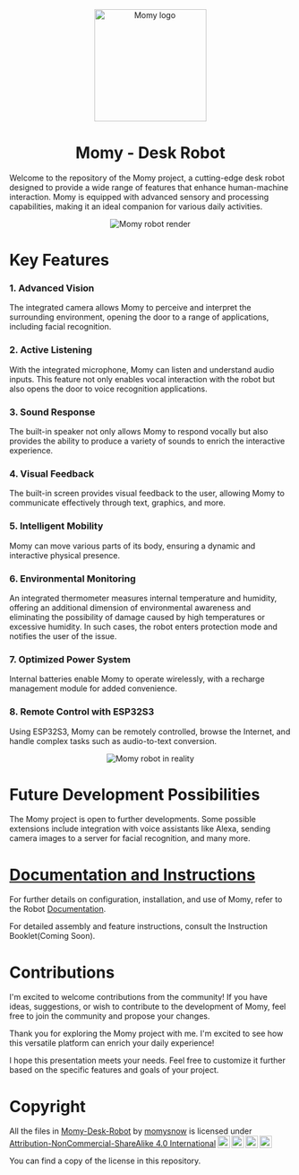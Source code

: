 <div align="center">
    <img src="https://github.com/momysnow/Momy-Desk-Robot/blob/23ec66313f0c9b1030bf521e6e0c987154239661/image/logo.png" alt="Momy logo" height="200">
    <h1>Momy - Desk Robot</h1>
</div>

Welcome to the repository of the Momy project, a cutting-edge desk robot designed to provide a wide range of features that enhance human-machine interaction. Momy is equipped with advanced sensory and processing capabilities, making it an ideal companion for various daily activities.
<div align="center">
    <img src="https://github.com/momysnow/Momy-Desk-Robot/blob/9342445bfc0cd3d265c79a3d2945b9640494709c/image/render_cubot_v5_sfondo.png" alt="Momy robot render">
</div>

# Key Features
### 1. Advanced Vision
The integrated camera allows Momy to perceive and interpret the surrounding environment, opening the door to a range of applications, including facial recognition.

### 2. Active Listening
With the integrated microphone, Momy can listen and understand audio inputs. This feature not only enables vocal interaction with the robot but also opens the door to voice recognition applications.

### 3. Sound Response
The built-in speaker not only allows Momy to respond vocally but also provides the ability to produce a variety of sounds to enrich the interactive experience.

### 4. Visual Feedback
The built-in screen provides visual feedback to the user, allowing Momy to communicate effectively through text, graphics, and more.

### 5. Intelligent Mobility
Momy can move various parts of its body, ensuring a dynamic and interactive physical presence.

### 6. Environmental Monitoring
An integrated thermometer measures internal temperature and humidity, offering an additional dimension of environmental awareness and eliminating the possibility of damage caused by high temperatures or excessive humidity. In such cases, the robot enters protection mode and notifies the user of the issue.

### 7. Optimized Power System
Internal batteries enable Momy to operate wirelessly, with a recharge management module for added convenience.

### 8. Remote Control with ESP32S3
Using ESP32S3, Momy can be remotely controlled, browse the Internet, and handle complex tasks such as audio-to-text conversion.

<div align="center">
    <img src="https://github.com/momysnow/Momy-Desk-Robot/blob/070790c76f335e7289ef9b5fcab0fc42ef72b379/image/front_real.png" alt="Momy robot in reality">
</div>

# Future Development Possibilities
The Momy project is open to further developments. Some possible extensions include integration with voice assistants like Alexa, sending camera images to a server for facial recognition, and many more.

# [Documentation and Instructions](https://github.com/momysnow/Momy-Desk-Robot/wiki)
For further details on configuration, installation, and use of Momy, refer to the Robot [Documentation](https://github.com/momysnow/Momy-Desk-Robot/wiki).

For detailed assembly and feature instructions, consult the Instruction Booklet(Coming Soon).

# Contributions
I'm excited to welcome contributions from the community! If you have ideas, suggestions, or wish to contribute to the development of Momy, feel free to join the community and propose your changes.

Thank you for exploring the Momy project with me. I'm excited to see how this versatile platform can enrich your daily experience!

I hope this presentation meets your needs. Feel free to customize it further based on the specific features and goals of your project.

# Copyright
<p xmlns:cc="http://creativecommons.org/ns#" xmlns:dct="http://purl.org/dc/terms/">All the files in <a property="dct:title" rel="cc:attributionURL" href="https://github.com/momysnow/Momy-Desk-Robot">Momy-Desk-Robot</a> by <a rel="cc:attributionURL dct:creator" property="cc:attributionName" href="https://github.com/momysnow">momysnow</a> is licensed under <a href="http://creativecommons.org/licenses/by-nc-sa/4.0/?ref=chooser-v1" target="_blank" rel="license noopener noreferrer" style="display:inline-block;">Attribution-NonCommercial-ShareAlike 4.0 International<img style="height:22px!important;margin-left:3px;vertical-align:text-bottom;" src="https://mirrors.creativecommons.org/presskit/icons/cc.svg?ref=chooser-v1"><img style="height:22px!important;margin-left:3px;vertical-align:text-bottom;" src="https://mirrors.creativecommons.org/presskit/icons/by.svg?ref=chooser-v1"><img style="height:22px!important;margin-left:3px;vertical-align:text-bottom;" src="https://mirrors.creativecommons.org/presskit/icons/nc.svg?ref=chooser-v1"><img style="height:22px!important;margin-left:3px;vertical-align:text-bottom;" src="https://mirrors.creativecommons.org/presskit/icons/sa.svg?ref=chooser-v1"></a></p>
You can find a copy of the license in this repository.
